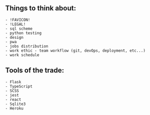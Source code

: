 ## Things to think about:
    - !FAVICON!
    - !LEGAL!
    - sql scheme
    - python testing
    - design
    - pwa
    - jobs distribution
    - work ethic - team workflow (git, devOps, deployment, etc...)
    - work schedule


## Tools of the trade:
    - Flask
    - TypeScript
    - SCSS
    - jest
    - react
    - Sqlite3
    - Heroku
